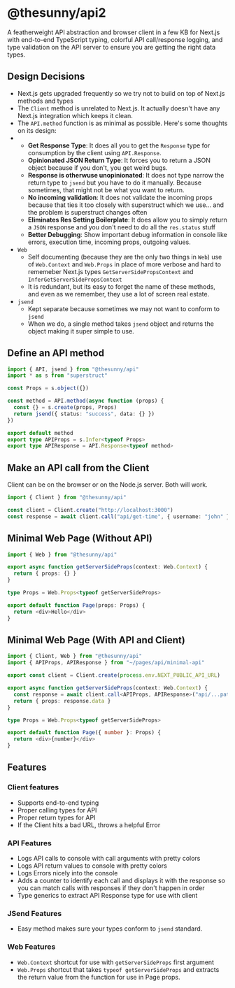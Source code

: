 # @thesunny/api2

A featherweight API abstraction and browser client in a few KB for Next.js with end-to-end TypeScript typing, colorful API call/response logging, and type validation on the API server to ensure you are getting the right data types.

## Design Decisions

- Next.js gets upgraded frequently so we try not to build on top of Next.js methods and types
- The `Client` method is unrelated to Next.js. It actually doesn't have any Next.js integration which keeps it clean.
- The `API.method` function is as minimal as possible. Here's some thoughts on its design:
- - **Get Response Type**: It does all you to get the `Response` type for consumption by the client using `API.Response`.
  - **Opinionated JSON Return Type**: It forces you to return a JSON object because if you don't, you get weird bugs.
  - **Response is otherwuse unopinionated**: It does not type narrow the return type to `jsend` but you have to do it manually. Because sometimes, that might not be what you want to return.
  - **No incoming validation**: It does not validate the incoming props because that ties it too closely with superstruct which we use... and the problem is superstruct changes often
  - **Eliminates Res Setting Boilerplate**: It does allow you to simply return a `JSON` response and you don't need to do all the `res.status` stuff
  - **Better Debugging**: Show important debug information in console like errors, execution time, incoming props, outgoing values.
- `Web`
  - Self documenting (because they are the only two things in `Web`) use of `Web.Context` and `Web.Props` in place of more verbose and hard to rememeber Next.js types `GetServerSidePropsContext` and `InferGetServerSidePropsContext`
  - It is redundant, but its easy to forget the name of these methods, and even as we remember, they use a lot of screen real estate.
- `jsend`
  - Kept separate because sometimes we may not want to conform to `jsend`
  - When we do, a single method takes `jsend` object and returns the object making it super simple to use.

## Define an API method

```ts
import { API, jsend } from "@thesunny/api"
import * as s from "superstruct"

const Props = s.object({})

const method = API.method(async function (props) {
  const {} = s.create(props, Props)
  return jsend({ status: "success", data: {} })
})

export default method
export type APIProps = s.Infer<typeof Props>
export type APIResponse = API.Response<typeof method>
```

## Make an API call from the Client

Client can be on the browser or on the Node.js server. Both will work.

```ts
import { Client } from "@thesunny/api"

const client = Client.create("http://localhost:3000")
const response = await client.call("api/get-time", { username: "john" })
```

## Minimal Web Page (Without API)

```ts
import { Web } from "@thesunny/api"

export async function getServerSideProps(context: Web.Context) {
  return { props: {} }
}

type Props = Web.Props<typeof getServerSideProps>

export default function Page(props: Props) {
  return <div>Hello</div>
}
```

## Minimal Web Page (With API and Client)

```ts
import { Client, Web } from "@thesunny/api"
import { APIProps, APIResponse } from "~/pages/api/minimal-api"

export const client = Client.create(process.env.NEXT_PUBLIC_API_URL)

export async function getServerSideProps(context: Web.Context) {
  const response = await client.call<APIProps, APIResponse>("api/...path", {})
  return { props: response.data }
}

type Props = Web.Props<typeof getServerSideProps>

export default function Page({ number }: Props) {
  return <div>{number}</div>
}
```

## Features

### Client features

- Supports end-to-end typing
- Proper calling types for API
- Proper return types for API
- If the Client hits a bad URL, throws a helpful Error

### API Features

- Logs API calls to console with call arguments with pretty colors
- Logs API return values to console with pretty colors
- Logs Errors nicely into the console
- Adds a counter to identify each call and displays it with the response so you can match calls with responses if they don't happen in order
- Type generics to extract API Response type for use with client

### JSend Features

- Easy method makes sure your types conform to `jsend` standard.

### Web Features

- `Web.Context` shortcut for use with `getServerSideProps` first argument
- `Web.Props` shortcut that takes `typeof getServerSideProps` and extracts the return value from the function for use in Page props.
